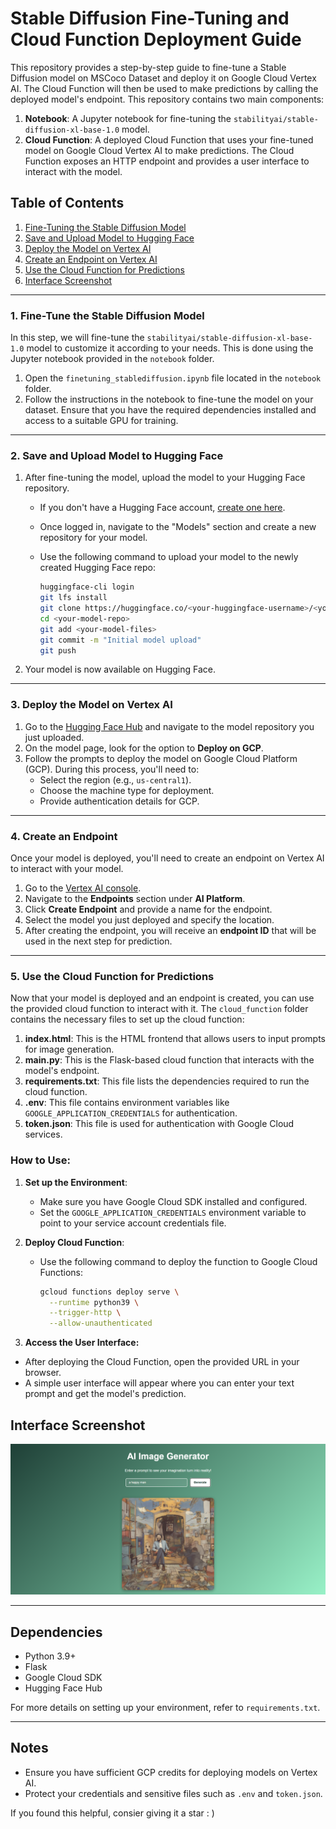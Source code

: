 # Stable Diffusion Fine-Tuning and Cloud Function Deployment Guide

This repository provides a step-by-step guide to fine-tune a Stable Diffusion model on MSCoco Dataset and deploy it on Google Cloud Vertex AI. The Cloud Function will then be used to make predictions by calling the deployed model's endpoint. This repository contains two main components:
1. **Notebook**: A Jupyter notebook for fine-tuning the `stabilityai/stable-diffusion-xl-base-1.0` model.
2. **Cloud Function**: A deployed Cloud Function that uses your fine-tuned model on Google Cloud Vertex AI to make predictions. The Cloud Function exposes an HTTP endpoint and provides a user interface to interact with the model.


## Table of Contents
1. [Fine-Tuning the Stable Diffusion Model](#finetune-the-stable-diffusion)
2. [Save and Upload Model to Hugging Face](#save-and-upload-model-to-hugging-face)
3. [Deploy the Model on Vertex AI](#deploy-the-model-on-vertex-ai)
4. [Create an Endpoint on Vertex AI](#create-an-endpoint)
5. [Use the Cloud Function for Predictions](#use-the-cloud-function-for-predictions)
6. [Interface Screenshot](#interface-screenshot)

---

### 1. Fine-Tune the Stable Diffusion Model

In this step, we will fine-tune the `stabilityai/stable-diffusion-xl-base-1.0` model to customize it according to your needs. This is done using the Jupyter notebook provided in the `notebook` folder.

1. Open the `finetuning_stablediffusion.ipynb` file located in the `notebook` folder.
2. Follow the instructions in the notebook to fine-tune the model on your dataset. Ensure that you have the required dependencies installed and access to a suitable GPU for training.

---

### 2. Save and Upload Model to Hugging Face

1. After fine-tuning the model, upload the model to your Hugging Face repository.

   - If you don't have a Hugging Face account, [create one here](https://huggingface.co/join).
   - Once logged in, navigate to the "Models" section and create a new repository for your model.
   - Use the following command to upload your model to the newly created Hugging Face repo:

     ```bash
     huggingface-cli login
     git lfs install
     git clone https://huggingface.co/<your-huggingface-username>/<your-model-repo>
     cd <your-model-repo>
     git add <your-model-files>
     git commit -m "Initial model upload"
     git push
     ```

2. Your model is now available on Hugging Face.

---

### 3. Deploy the Model on Vertex AI

1. Go to the [Hugging Face Hub](https://huggingface.co) and navigate to the model repository you just uploaded.
2. On the model page, look for the option to **Deploy on GCP**.
3. Follow the prompts to deploy the model on Google Cloud Platform (GCP). During this process, you'll need to:
   - Select the region (e.g., `us-central1`).
   - Choose the machine type for deployment.
   - Provide authentication details for GCP.

---

### 4. Create an Endpoint

Once your model is deployed, you'll need to create an endpoint on Vertex AI to interact with your model.

1. Go to the [Vertex AI console](https://console.cloud.google.com/vertex-ai).
2. Navigate to the **Endpoints** section under **AI Platform**.
3. Click **Create Endpoint** and provide a name for the endpoint.
4. Select the model you just deployed and specify the location.
5. After creating the endpoint, you will receive an **endpoint ID** that will be used in the next step for prediction.

---

### 5. Use the Cloud Function for Predictions

Now that your model is deployed and an endpoint is created, you can use the provided cloud function to interact with it. The `cloud_function` folder contains the necessary files to set up the cloud function:

1. **index.html**: This is the HTML frontend that allows users to input prompts for image generation.
2. **main.py**: This is the Flask-based cloud function that interacts with the model's endpoint.
3. **requirements.txt**: This file lists the dependencies required to run the cloud function.
4. **.env**: This file contains environment variables like `GOOGLE_APPLICATION_CREDENTIALS` for authentication.
5. **token.json**: This file is used for authentication with Google Cloud services.

### How to Use:

1. **Set up the Environment**:
   - Make sure you have Google Cloud SDK installed and configured.
   - Set the `GOOGLE_APPLICATION_CREDENTIALS` environment variable to point to your service account credentials file.

2. **Deploy Cloud Function**:
   - Use the following command to deploy the function to Google Cloud Functions:

     ```bash
     gcloud functions deploy serve \
       --runtime python39 \
       --trigger-http \
       --allow-unauthenticated
     ```

3. **Access the User Interface:**

- After deploying the Cloud Function, open the provided URL in your browser.
- A simple user interface will appear where you can enter your text prompt and get the model's prediction.

## Interface Screenshot

![Image](public/demo.png)

---

## Dependencies
- Python 3.9+
- Flask
- Google Cloud SDK
- Hugging Face Hub

For more details on setting up your environment, refer to `requirements.txt`.

---

## Notes
- Ensure you have sufficient GCP credits for deploying models on Vertex AI.
- Protect your credentials and sensitive files such as `.env` and `token.json`.

If you found this helpful, consier giving it a star : )